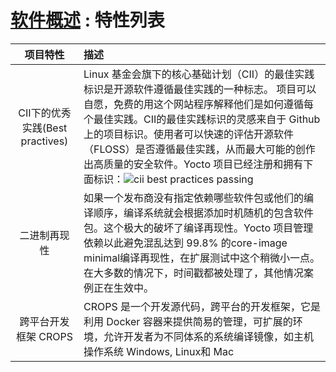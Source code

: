 [#]: collector: (guevaraya)
[#]: translator: (guevaraya)
[#]: reviewer: ( )
[#]: publisher: ( )
[#]: url: ( )
[#]: subject: (software-view-feature)
[#]: via: (https://www.yoctoproject.org/software-overview/features/)
[#]: author: (https://www.yoctoproject.org/)

[软件概述][1] : 特性列表
======

|项目特性|描述|
|:--:|:-|
| CII下的优秀实践(Best practives) |Linux 基金会旗下的核心基础计划（CII）的最佳实践标识是开源软件遵循最佳实践的一种标志。 项目可以自愿，免费的用这个网站程序解释他们是如何遵循每个最佳实践。CII的最佳实践标识的灵感来自于 Github 上的项目标识。使用者可以快速的评估开源软件（FLOSS）是否遵循最佳实践，从而最大可能的创作出高质量的安全软件。Yocto 项目已经注册和拥有下面标识：![cii best practices passing][3] |
|二进制再现性|如果一个发布商没有指定依赖哪些软件包或他们的编译顺序，编译系统就会根据添加时机随机的包含软件包。这个极大的破坏了编译再现性。Yocto 项目管理依赖以此避免混乱达到 99.8% 的core-image minimal编译再现性，在扩展测试中这个稍微小一点。在大多数的情况下，时间戳都被处理了，其他情况案例正在生效中。|
|跨平台开发框架 CROPS| CROPS 是一个开发源代码，跨平台的开发框架，它是利用 Docker 容器来提供简易的管理，可扩展的环境，允许开发者为不同体系的系统编译镜像，如主机操作系统 Windows, Linux和 Mac|

[1]: https://github.com/guevaraya/Yocto_doc/blob/master/software-overview.md
[2]: https://www.yoctoproject.org/software-overview/features/
[3]: https://bestpractices.coreinfrastructure.org/projects/765/badge

